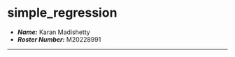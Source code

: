 simple_regression
==============================

- ***Name:*** Karan Madishetty
- ***Roster Number:*** M20228991

----
